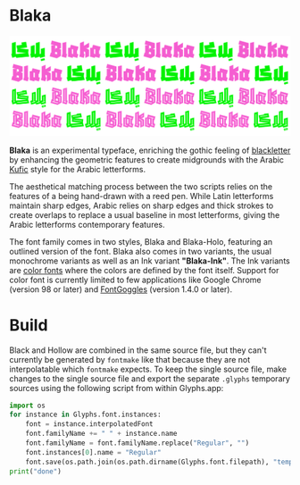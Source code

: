 # Blaka
![Sample](sample.svg)

<b>Blaka</b> is an experimental typeface, enriching the gothic feeling of [blackletter][1] by enhancing the geometric features to create midgrounds with the Arabic [Kufic][2] style for the Arabic letterforms. 

The aesthetical matching process between the two scripts relies on the features of a being hand-drawn with a reed pen. While Latin letterforms maintain sharp edges, Arabic relies on sharp edges and thick strokes to create overlaps to replace a usual baseline in most letterforms, giving the Arabic letterforms contemporary features. 

The font family comes in two styles, Blaka and Blaka-Holo, featuring an outlined version of the font. Blaka also comes in two variants, the usual monochrome variants as well as an Ink variant <b>"Blaka-Ink"</b>. The Ink variants are [color fonts][3] where the colors are defined by the font itself. Support for color font is currently limited to few applications like Google Chrome (version 98 or later) and [FontGoggles][4] (version 1.4.0 or later).

[1]: https://en.wikipedia.org/wiki/Blackletter
[2]: https://en.wikipedia.org/wiki/Kufic
[3]: https://developer.chrome.com/blog/colrv1-fonts/
[4]: https://fontgoggles.org/


# Build

Black and Hollow are combined in the same source file, but they can't currently be generated by `fontmake` like that because they are not interpolatable which `fontmake` expects. To keep the single source file, make changes to the single source file and export the separate `.glyphs` temporary sources using the following script from within Glyphs.app:

```python
import os
for instance in Glyphs.font.instances:
	font = instance.interpolatedFont
	font.familyName += " " + instance.name
	font.familyName = font.familyName.replace("Regular", "")
	font.instances[0].name = "Regular"
	font.save(os.path.join(os.path.dirname(Glyphs.font.filepath), "temp", font.familyName.replace(" ", "") + "-Regular.glyphs"))
print("done")
```
